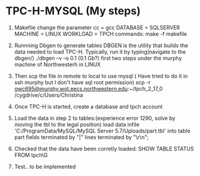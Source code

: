 # TPC-H-MYSQL (My steps)
1. Makefile change the parameter 
	cc = gcc
	DATABASE = SQLSERVER
	MACHINE = LINUX
	WORKLOAD = TPCH
	commands: make -f makefile

2. Runnning Dbgen to generate tables
	DBGEN is the utility that builds the data needed to load TPC-H. Typically, run it by typing(navigate to the dbgen/)
        ./dbgen –v –s 0.1 (0.1 Gb?)
        first two steps under the murphy machine of Northwesterh in LINUX 

3. Then scp the file in remote to local to use mysql ( Have tried to do it in ssh murphy but I don't have sql root permission) 
	   scp -r qwc695@murphy.wot.eecs.northwestern.edu:~/tpch_2_17_0 /cygdrive/c/Users/Christina

4. Once TPC-H is started, create a database and tpch account

5. Load the data in step 2 to tables:(experience error 1290, solve by moving the tbl to the legal position)
load data infile 'C:/ProgramData/MySQL/MySQL Server 5.7/Uploads/part.tbl' into table part fields terminated by "|" lines terminated by "\r\n";

6. Checked that the data have been corretly loaded: SHOW TABLE STATUS FROM tpch\G

7. Test.. to be implemented
	   
